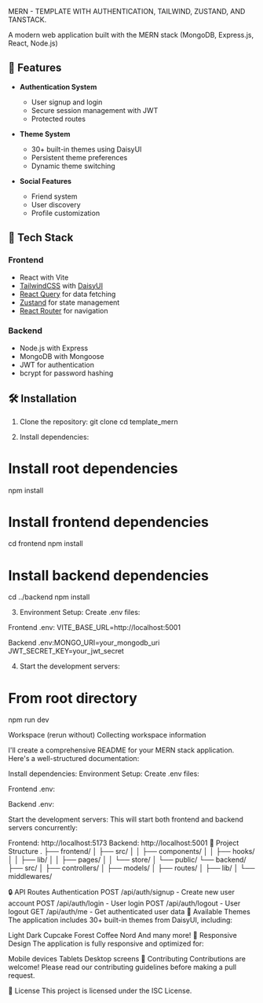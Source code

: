 MERN - TEMPLATE WITH AUTHENTICATION, TAILWIND, ZUSTAND, AND TANSTACK.

A modern web application built with the MERN stack (MongoDB, Express.js, React, Node.js)

## 🌟 Features

- **Authentication System**
  - User signup and login
  - Secure session management with JWT
  - Protected routes

- **Theme System**
  - 30+ built-in themes using DaisyUI
  - Persistent theme preferences
  - Dynamic theme switching

- **Social Features**
  - Friend system
  - User discovery
  - Profile customization

## 🚀 Tech Stack

### Frontend
- React with Vite
- [TailwindCSS](https://tailwindcss.com/) with [DaisyUI](https://daisyui.com/)
- [React Query](https://tanstack.com/query) for data fetching
- [Zustand](https://github.com/pmndrs/zustand) for state management
- [React Router](https://reactrouter.com/) for navigation

### Backend
- Node.js with Express
- MongoDB with Mongoose
- JWT for authentication
- bcrypt for password hashing

## 🛠️ Installation

1. Clone the repository:
git clone <repository-url>
cd template_mern

2. Install dependencies:
# Install root dependencies
npm install

# Install frontend dependencies
cd frontend
npm install

# Install backend dependencies
cd ../backend
npm install

3. Environment Setup:
Create .env files:

Frontend .env: VITE_BASE_URL=http://localhost:5001

Backend .env:MONGO_URI=your_mongodb_uri
JWT_SECRET_KEY=your_jwt_secret

4. Start the development servers:

# From root directory
npm run dev


Workspace
(rerun without)
Collecting workspace information

I'll create a comprehensive README for your MERN stack application. Here's a well-structured documentation:

Install dependencies:
Environment Setup:
Create .env files:

Frontend .env:

Backend .env:

Start the development servers:
This will start both frontend and backend servers concurrently:

Frontend: http://localhost:5173
Backend: http://localhost:5001
📁 Project Structure
.
├── frontend/
│   ├── src/
│   │   ├── components/
│   │   ├── hooks/
│   │   ├── lib/
│   │   ├── pages/
│   │   └── store/
│   └── public/
└── backend/
    ├── src/
    │   ├── controllers/
    │   ├── models/
    │   ├── routes/
    │   ├── lib/
    │   └── middlewares/

🔒 API Routes
Authentication
POST /api/auth/signup - Create new user account
POST /api/auth/login - User login
POST /api/auth/logout - User logout
GET /api/auth/me - Get authenticated user data
🎨 Available Themes
The application includes 30+ built-in themes from DaisyUI, including:

Light
Dark
Cupcake
Forest
Coffee
Nord
And many more!
📱 Responsive Design
The application is fully responsive and optimized for:

Mobile devices
Tablets
Desktop screens
🤝 Contributing
Contributions are welcome! Please read our contributing guidelines before making a pull request.

📄 License
This project is licensed under the ISC License.
